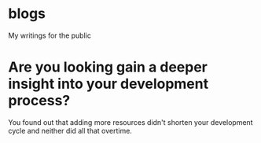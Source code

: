 # blogs
My writings for the public

# Are you looking gain a deeper insight into your development process?
You found out that adding more resources didn't shorten your development cycle and neither did all that overtime. 

